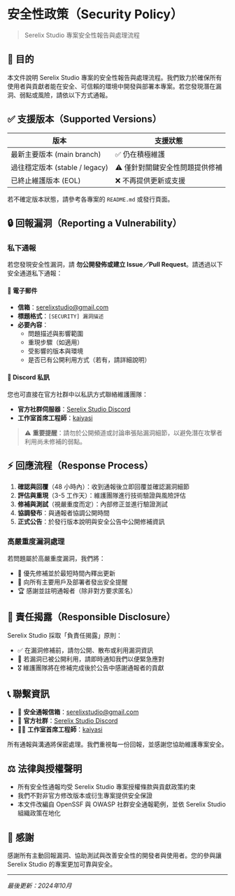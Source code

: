 # 安全性政策（Security Policy）

> Serelix Studio 專案安全性報告與處理流程

## 🎯 目的

本文件說明 Serelix Studio 專案的安全性報告與處理流程。我們致力於確保所有使用者與貢獻者能在安全、可信賴的環境中開發與部署本專案。若您發現潛在漏洞、弱點或風險，請依以下方式通報。

## ✅ 支援版本（Supported Versions）

| 版本 | 支援狀態 |
|------|-----------|
| 最新主要版本 (main branch) | ✅ 仍在積極維護 |
| 過往穩定版本 (stable / legacy) | ⚠️ 僅針對關鍵安全性問題提供修補 |
| 已終止維護版本 (EOL) | ❌ 不再提供更新或支援 |

若不確定版本狀態，請參考各專案的 `README.md` 或發行頁面。

## 🔒 回報漏洞（Reporting a Vulnerability）

### 私下通報

若您發現安全性漏洞，請 **勿公開發佈或建立 Issue／Pull Request**。請透過以下安全通道私下通報：

#### 📧 電子郵件
- **信箱**：serelixstudio@gmail.com
- **標題格式**：`[SECURITY] 漏洞描述`
- **必要內容**：
  - 問題描述與影響範圍
  - 重現步驟（如適用）
  - 受影響的版本與環境
  - 是否已有公開利用方式（若有，請詳細說明）

#### 💬 Discord 私訊
您也可直接在官方社群中以私訊方式聯絡維護團隊：
- **官方社群伺服器**：[Serelix Studio Discord](https://discord.gg/eRfGKepusP)
- **工作室首席工程師**：[kaiyasi](https://discord.com/users/kaiyasi)

> ⚠️ **重要提醒**：請勿於公開頻道或討論串張貼漏洞細節，以避免潛在攻擊者利用尚未修補的弱點。

## ⚡ 回應流程（Response Process）

1. **確認與回覆**（48 小時內）：收到通報後立即回覆並確認漏洞細節
2. **評估與重現**（3-5 工作天）：維護團隊進行技術驗證與風險評估
3. **修補與測試**（視嚴重度而定）：內部修正並進行驗證測試
4. **協調發布**：與通報者協調公開時間
5. **正式公告**：於發行版本說明與安全公告中公開修補資訊

### 高嚴重度漏洞處理
若問題屬於高嚴重度漏洞，我們將：
- 🚨 優先修補並於最短時間內釋出更新
- 📢 向所有主要用戶及部署者發出安全提醒
- 🏆 感謝並註明通報者（除非對方要求匿名）

## 🤝 責任揭露（Responsible Disclosure）

Serelix Studio 採取「負責任揭露」原則：
- ✅ 在漏洞修補前，請勿公開、散布或利用漏洞資訊
- 🚨 若漏洞已被公開利用，請即時通知我們以便緊急應對
- 🎖️ 維護團隊將在修補完成後於公告中感謝通報者的貢獻

## 📞 聯繫資訊

- 📧 **安全通報信箱**：serelixstudio@gmail.com
- 💬 **官方社群**：[Serelix Studio Discord](https://discord.gg/eRfGKepusP)
- 👨‍💻 **工作室首席工程師**：[kaiyasi](https://discord.com/users/kaiyasi)

所有通報與溝通將保密處理。我們重視每一份回報，並感謝您協助維護專案安全。

## ⚖️ 法律與授權聲明

- 所有安全性通報均受 Serelix Studio 專案授權條款與貢獻政策約束
- 我們不對非官方修改版本或衍生專案提供安全保證
- 本文件改編自 OpenSSF 與 OWASP 社群安全通報範例，並依 Serelix Studio 組織政策在地化

## 🙏 感謝

感謝所有主動回報漏洞、協助測試與改善安全性的開發者與使用者。您的參與讓 Serelix Studio 的專案更加可靠與安全。

---

*最後更新：2024年10月*
